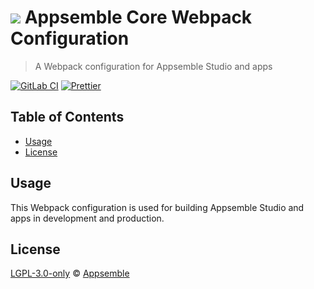 # ![](https://gitlab.com/appsemble/appsemble/-/raw/0.28.8/config/assets/logo.svg) Appsemble Core Webpack Configuration

> A Webpack configuration for Appsemble Studio and apps

[![GitLab CI](https://gitlab.com/appsemble/appsemble/badges/0.28.8/pipeline.svg)](https://gitlab.com/appsemble/appsemble/-/releases/0.28.8)
[![Prettier](https://img.shields.io/badge/code_style-prettier-ff69b4.svg)](https://prettier.io)

## Table of Contents

- [Usage](#usage)
- [License](#license)

## Usage

This Webpack configuration is used for building Appsemble Studio and apps in development and
production.

## License

[LGPL-3.0-only](https://gitlab.com/appsemble/appsemble/-/blob/0.28.8/LICENSE.md) ©
[Appsemble](https://appsemble.com)

